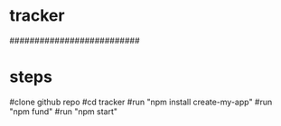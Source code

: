 # tracker

##########################
# steps
#clone github repo
#cd tracker
#run "npm install create-my-app"
#run "npm fund"
#run "npm start"

